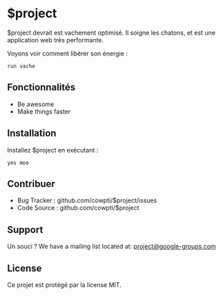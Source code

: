 $project
========

$project devrait est vachement optimisé. Il soigne les chatons, et est une
application web très performante.

Voyons voir comment libérer son énergie :

    run vache

Fonctionnalités
---------------

- Be awesome
- Make things faster

Installation
------------

Installez $project en exécutant :

    yes moo

Contribuer
----------

- Bug Tracker : github.com/cowpti/$project/issues
- Code Source : github.com/cowpti/$project

Support
-------

Un souci ?
We have a mailing list located at: project@google-groups.com

License
-------

Ce projet est protégé par la license MIT.